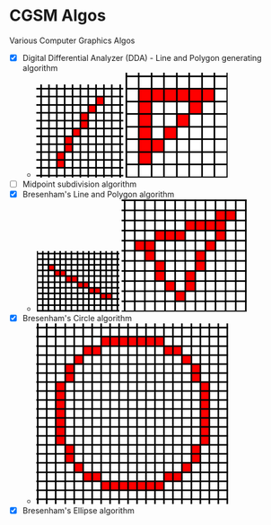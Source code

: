 # CGSM Algos

Various Computer Graphics Algos

- [x] Digital Differential Analyzer (DDA) - Line and Polygon generating algorithm
    + ![](media/dda_line.png) ![](media/dda_poly.png)
- [ ] Midpoint subdivision algorithm
- [x] Bresenham's Line and Polygon algorithm
    + ![](media/bress_line.png) ![](media/bress_poly.png)
- [x] Bresenham's Circle algorithm
    + ![](media/bress_circle.png)
- [x] Bresenham's Ellipse algorithm
